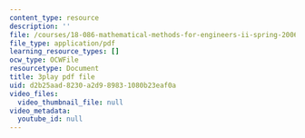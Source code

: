 ```yaml
---
content_type: resource
description: ''
file: /courses/18-086-mathematical-methods-for-engineers-ii-spring-2006/d2b25aad8230a2d989831080b23eaf0a_zIK5EnoiLL0.pdf
file_type: application/pdf
learning_resource_types: []
ocw_type: OCWFile
resourcetype: Document
title: 3play pdf file
uid: d2b25aad-8230-a2d9-8983-1080b23eaf0a
video_files:
  video_thumbnail_file: null
video_metadata:
  youtube_id: null
---
```

